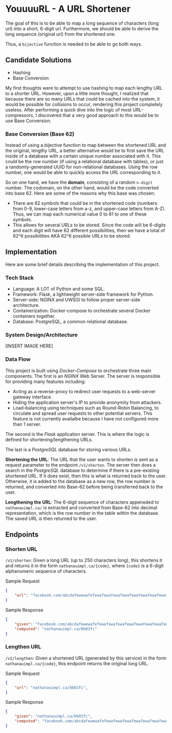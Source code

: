# YouuuuRL - A URL Shortener

The goal of this is to be able to map a long sequence of characters (long url) into a short, 6-digit url.
Furthermore, we should be able to derive the long sequence (original url) from the shortened one.

Thus, a `bijective` function is needed to be able to go both ways.

## Candidate Solutions

* Hashing
* Base Conversion

My first thoughts were to attempt to use hashing to map each lengthy URL to a shorter URL. However, upon a little more thought, I realized that because there are so many URLs that could be cached into the system, it would be possible for collisions to occur, rendering this project completely useless. After performing a quick dive into the logic of most URL-compressors, I discovered that a very good approach to this would be to use Base Conversion.

### Base Conversion (Base 62)

Instead of using a bijective function to map between the shortened URL and the original, lengthy URL, a better alternative would be to first save the URL inside of a database with a certain unique number associated with it. This could be the row number (if using a relational database with tables), or just a randomly-generated UUID for non-relational databases. Using the row number, one would be able to quickly access the URL corresponding to it.

So on one hand, we have the **domain**, consisting of a random `n-digit` number. The codomain, on the other hand, would be the code converted into base 62. Here are some of the reasons why this base was chosen:

* There are 62 symbols that could be in the shortened code (numbers from 0-9, lower-case letters from a-z, and upper-case letters from A-Z). Thus, we can map each numerical value 0 to 61 to one of these symbols.
* This allows for several URLs to be stored. Since the code will be 6-digits and each digit will have 62 different possibilities, then we have a total of 62^6 possibilities AKA 62^6 possible URLs to be stored.

## Implementation

Here are some brief details describing the implementation of this project.

### Tech Stack

* Language: A LOT of Python and some SQL.
* Framework: Flask, a lightweight server-side framework for Python.
* Server-side: NGINX and UWSGI to follow proper server-side architecture.
* Containerization: Docker-compose to orchestrate several Docker containers together.
* Database: PostgreSQL, a common relational database.

### System Design/Architecture

[INSERT IMAGE HERE]

### Data Flow

This project is built using *Docker-Compose* to orchestrate three main components. The first is an *NGINX* Web Server. The server is responsible for providing many features including:

* Acting as a reverse-proxy to redirect user requests to a web-server gateway interface.
* Hiding the application server's IP to provide anonymity from attackers.
* Load-balancing using techniques such as Round-Robin Balancing, to circulate and spread user requests to other potential servers. This feature is not currently availalbe because I have not configured more than 1 server.

The second is the *Flask* application server. This is where the logic is defined for shortening/lengthening URLs.

The last is a *PostgreSQL* database for storing various URLs.

**Shortening the URL**: The URL that the user wants to shorten is sent as a request parameter to the endpoint `/v1/shorten`. The server then does a search in the *PostgreSQL* database to determine if there is a pre-existing shortened URL. If it does exist, then this is what is returned back to the user. Otherwise, it is added to the database as a new row,
the row number is returned, and converted into Base-62 before being transferred back to the user.

**Lengthening the URL**: The 6-digit sequence of characters appeneded to `nathanauimpl.ca/` is extracted and converted from Base-62 into decimal representation, which is the row number in the table within the database. The saved URL is then returned to the user.

## Endpoints

### Shorten URL

`/v1/shorten`: Given a long URL (up to 250 characters long), this shortens it and returns it in the form `nathanauimpl.ca/{code}`, where `{code}` is a 6-digit alphanumeric sequence of characters.

Sample Request

```json
{
    "url": "facebook.com/abcdafewewafefewafewafewafewafewafewafewafewafe"
}
```

Sample Response

```json
{
    "given": "facebook.com/abcdafewewafefewafewafewafewafewafewafewafewafe",
    "computed": "nathanauimpl.ca/0b03fc"
}
```

### Lengthen URL

`/v1/lengthen`: Given a shortened URL (generated by this service) in the form `nathanauimpl.ca/{code}`, this endpoint returns the original long URL.

Sample Request

```json
{
    "url": "nathanauimpl.ca/0b03fc",
}
```

Sample Response

```json
{
    "given": "nathanauimpl.ca/0b03fc",
    "computed": "facebook.com/abcdafewewafefewafewafewafewafewafewafewafewafe"
}
```
